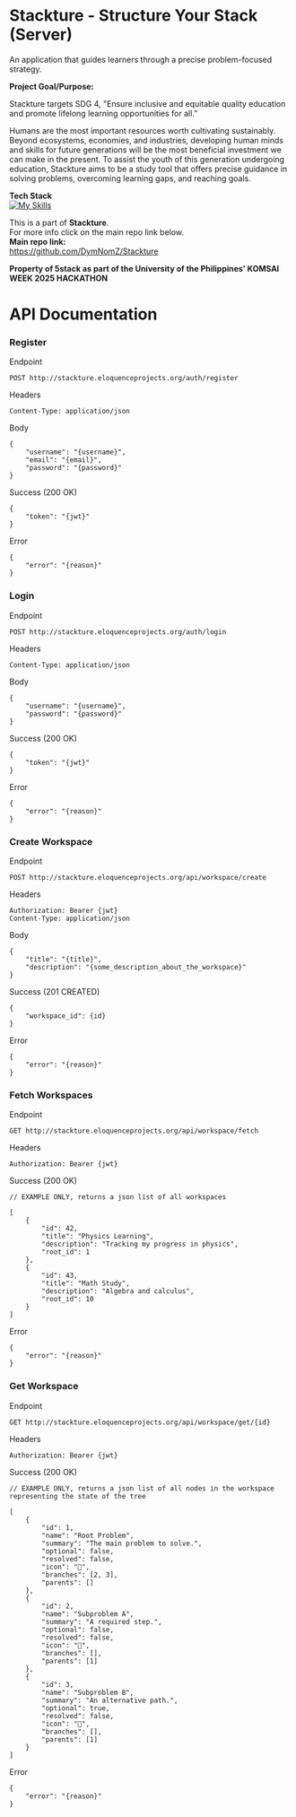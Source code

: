 # Stackture - Structure Your Stack (Server)

An application that guides learners through a precise problem-focused strategy.

**Project Goal/Purpose:** 

Stackture targets SDG 4, "Ensure inclusive and equitable quality education and promote lifelong learning opportunities for all.”

Humans are the most important resources worth cultivating sustainably. Beyond ecosystems, economies, and industries, developing human minds and skills for future generations will be the most beneficial investment we can make in the present. To assist the youth of this generation undergoing education, Stackture aims to be a study tool that offers precise guidance in solving problems, overcoming learning gaps, and reaching goals.

**Tech Stack**<br>
[![My Skills](https://go-skill-icons.vercel.app/api/icons?i=rust,postgresql)](https://skillicons.dev)

This is a part of **Stackture**.<br>
For more info click on the main repo link below.<br>
**Main repo link:**<br>
https://github.com/DymNomZ/Stackture

**Property of 5stack as part of the University of the Philippines' KOMSAI WEEK 2025 HACKATHON**


# API Documentation

### Register

Endpoint

    POST http://stackture.eloquenceprojects.org/auth/register

Headers

    Content-Type: application/json

Body

    {
        "username": "{username}",
        "email": "{email}",
        "password": "{password}"
    }

Success (200 OK)

    {
        "token": "{jwt}"
    }

Error

    {
        "error": "{reason}"
    }

### Login

Endpoint

    POST http://stackture.eloquenceprojects.org/auth/login

Headers

    Content-Type: application/json

Body

    {
        "username": "{username}",
        "password": "{password}"
    }

Success (200 OK)

    {
        "token": "{jwt}"
    }

Error

    {
        "error": "{reason}"
    }

### Create Workspace

Endpoint

    POST http://stackture.eloquenceprojects.org/api/workspace/create

Headers

    Authorization: Bearer {jwt}
    Content-Type: application/json

Body

    {
        "title": "{title}",
        "description": "{some_description_about_the_workspace}"
    }

Success (201 CREATED)

    {
        "workspace_id": {id}
    }

Error

    {
        "error": "{reason}"
    }

### Fetch Workspaces

Endpoint

    GET http://stackture.eloquenceprojects.org/api/workspace/fetch

Headers

    Authorization: Bearer {jwt}

Success (200 OK)

    // EXAMPLE ONLY, returns a json list of all workspaces

    [
        {
            "id": 42,
            "title": "Physics Learning",
            "description": "Tracking my progress in physics",
            "root_id": 1
        },
        {
            "id": 43,
            "title": "Math Study",
            "description": "Algebra and calculus",
            "root_id": 10
        }
    ]

Error

    {
        "error": "{reason}"
    }

### Get Workspace

Endpoint

    GET http://stackture.eloquenceprojects.org/api/workspace/get/{id}

Headers

    Authorization: Bearer {jwt}

Success (200 OK)

    // EXAMPLE ONLY, returns a json list of all nodes in the workspace representing the state of the tree

    [
        {
            "id": 1,
            "name": "Root Problem",
            "summary": "The main problem to solve.",
            "optional": false,
            "resolved": false,
            "icon": "📌",
            "branches": [2, 3],
            "parents": []
        },
        {
            "id": 2,
            "name": "Subproblem A",
            "summary": "A required step.",
            "optional": false,
            "resolved": false,
            "icon": "📎",
            "branches": [],
            "parents": [1]
        },
        {
            "id": 3,
            "name": "Subproblem B",
            "summary": "An alternative path.",
            "optional": true,
            "resolved": false,
            "icon": "📎",
            "branches": [],
            "parents": [1]
        }
    ]

Error

    {
        "error": "{reason}"
    }